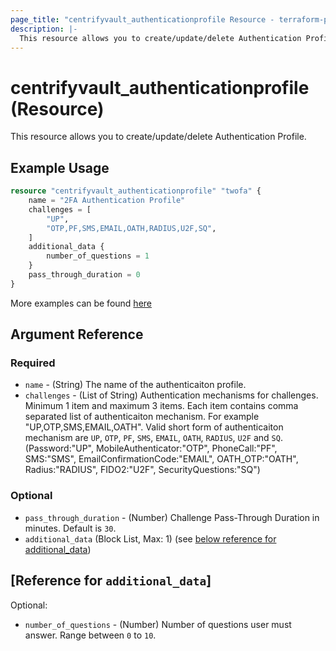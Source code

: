 ```yaml
---
page_title: "centrifyvault_authenticationprofile Resource - terraform-provider-centrify"
description: |-
  This resource allows you to create/update/delete Authentication Profile.
---
```


# centrifyvault_authenticationprofile (Resource)

This resource allows you to create/update/delete Authentication Profile.

## Example Usage

```terraform
resource "centrifyvault_authenticationprofile" "twofa" {
    name = "2FA Authentication Profile"
    challenges = [
        "UP",
        "OTP,PF,SMS,EMAIL,OATH,RADIUS,U2F,SQ",
    ]
    additional_data {
        number_of_questions = 1
    }
    pass_through_duration = 0
}
```

More examples can be found [here](../../examples/centrifyvault_authenticationprofile/)

## Argument Reference

### Required

- `name` - (String) The name of the authenticaiton profile.
- `challenges` - (List of String) Authentication mechanisms for challenges. Minimum 1 item and maximum 3 items. Each item contains comma separated list of authenticaiton mechanism. For example "UP,OTP,SMS,EMAIL,OATH". Valid short form of authenticaiton mechanism are `UP`, `OTP`, `PF`, `SMS`, `EMAIL`, `OATH`, `RADIUS`, `U2F` and `SQ`. (Password:"UP", MobileAuthenticator:"OTP", PhoneCall:"PF", SMS:"SMS", EmailConfirmationCode:"EMAIL", OATH_OTP:"OATH", Radius:"RADIUS", FIDO2:"U2F", SecurityQuestions:"SQ")

### Optional

- `pass_through_duration` - (Number) Challenge Pass-Through Duration in minutes. Default is `30`.
- `additional_data` (Block List, Max: 1) (see [below reference for additional_data](#reference-for-additional_data))

## [Reference for `additional_data`]

Optional:

- `number_of_questions` - (Number) Number of questions user must answer. Range between `0` to `10`.
